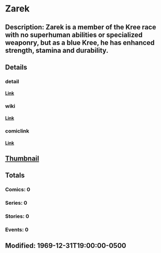 # Zarek
## Description: Zarek is a member of the Kree race with no superhuman abilities or specialized weaponry, but as a blue Kree, he has enhanced strength, stamina and durability.
## Details
### detail
#### [Link](http://marvel.com/characters/2659/zarek?utm_campaign=apiRef&utm_source=225578a89fc76f3d20fbffda5d17a88d)
### wiki
#### [Link](http://marvel.com/universe/Zarek?utm_campaign=apiRef&utm_source=225578a89fc76f3d20fbffda5d17a88d)
### comiclink
#### [Link](http://marvel.com/comics/characters/1011163/zarek?utm_campaign=apiRef&utm_source=225578a89fc76f3d20fbffda5d17a88d)
## [Thumbnail](http://i.annihil.us/u/prod/marvel/i/mg/5/90/4c002f38d0e05.jpg)
## Totals
### Comics: 0
### Series: 0
### Stories: 0
### Events: 0
## Modified: 1969-12-31T19:00:00-0500